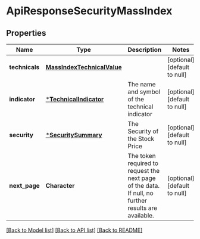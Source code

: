 # ApiResponseSecurityMassIndex

## Properties
Name | Type | Description | Notes
------------ | ------------- | ------------- | -------------
**technicals** | [**MassIndexTechnicalValue**](MassIndexTechnicalValue.md) |  | [optional] [default to null]
**indicator** | [***TechnicalIndicator**](TechnicalIndicator.md) | The name and symbol of the technical indicator | [optional] [default to null]
**security** | [***SecuritySummary**](SecuritySummary.md) | The Security of the Stock Price | [optional] [default to null]
**next_page** | **Character** | The token required to request the next page of the data. If null, no further results are available. | [optional] [default to null]

[[Back to Model list]](../README.md#documentation-for-models) [[Back to API list]](../README.md#documentation-for-api-endpoints) [[Back to README]](../README.md)


